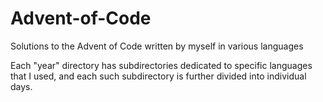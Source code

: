 # Advent-of-Code
Solutions to the Advent of Code written by myself in various languages

Each "year" directory has subdirectories dedicated to specific languages that I used, and each such subdirectory is further divided into individual days.
